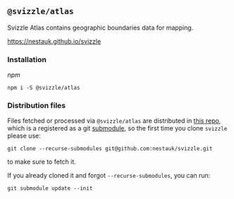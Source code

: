 ## `@svizzle/atlas`

Svizzle Atlas contains geographic boundaries data for mapping.

https://nestauk.github.io/svizzle

### Installation

*npm*

`npm i -S @svizzle/atlas`


### Distribution files

Files fetched or processed via `@svizzle/atlas` are distributed in [this repo](git@github.com:nestauk/svizzle_atlas_distro.git), which is a registered as a git [submodule](https://git-scm.com/book/en/v2/Git-Tools-Submodules), so the first time you clone `svizzle` please use:

```
git clone --recurse-submodules git@github.com:nestauk/svizzle.git
```

to make sure to fetch it.

If you already cloned it and forgot `--recurse-submodules`, you can run:

```
git submodule update --init
```
